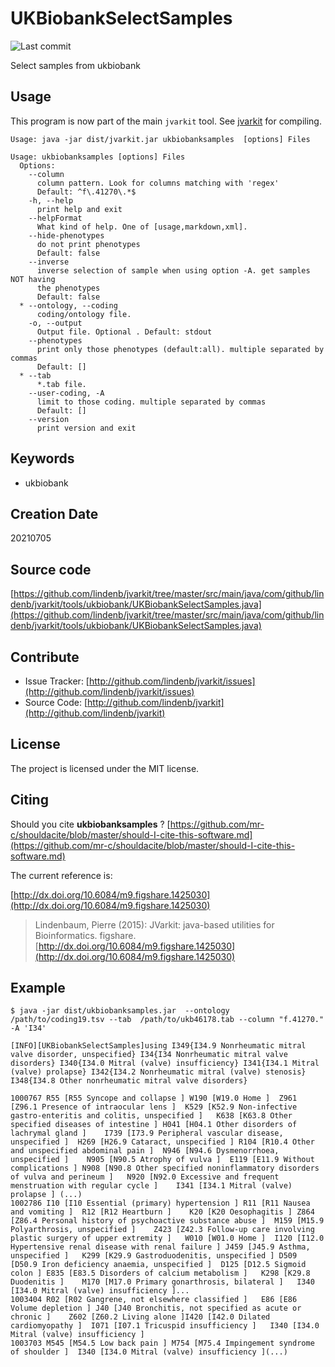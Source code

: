 # UKBiobankSelectSamples

![Last commit](https://img.shields.io/github/last-commit/lindenb/jvarkit.png)

Select samples from ukbiobank


## Usage


This program is now part of the main `jvarkit` tool. See [jvarkit](JvarkitCentral.md) for compiling.


```
Usage: java -jar dist/jvarkit.jar ukbiobanksamples  [options] Files

Usage: ukbiobanksamples [options] Files
  Options:
    --column
      column pattern. Look for columns matching with 'regex'
      Default: ^f\.41270\.*$
    -h, --help
      print help and exit
    --helpFormat
      What kind of help. One of [usage,markdown,xml].
    --hide-phenotypes
      do not print phenotypes
      Default: false
    --inverse
      inverse selection of sample when using option -A. get samples NOT having 
      the phenotypes
      Default: false
  * --ontology, --coding
      coding/ontology file.
    -o, --output
      Output file. Optional . Default: stdout
    --phenotypes
      print only those phenotypes (default:all). multiple separated by commas
      Default: []
  * --tab
      *.tab file.
    --user-coding, -A
      limit to those coding. multiple separated by commas
      Default: []
    --version
      print version and exit

```


## Keywords

 * ukbiobank



## Creation Date

20210705

## Source code 

[https://github.com/lindenb/jvarkit/tree/master/src/main/java/com/github/lindenb/jvarkit/tools/ukbiobank/UKBiobankSelectSamples.java](https://github.com/lindenb/jvarkit/tree/master/src/main/java/com/github/lindenb/jvarkit/tools/ukbiobank/UKBiobankSelectSamples.java)


## Contribute

- Issue Tracker: [http://github.com/lindenb/jvarkit/issues](http://github.com/lindenb/jvarkit/issues)
- Source Code: [http://github.com/lindenb/jvarkit](http://github.com/lindenb/jvarkit)

## License

The project is licensed under the MIT license.

## Citing

Should you cite **ukbiobanksamples** ? [https://github.com/mr-c/shouldacite/blob/master/should-I-cite-this-software.md](https://github.com/mr-c/shouldacite/blob/master/should-I-cite-this-software.md)

The current reference is:

[http://dx.doi.org/10.6084/m9.figshare.1425030](http://dx.doi.org/10.6084/m9.figshare.1425030)

> Lindenbaum, Pierre (2015): JVarkit: java-based utilities for Bioinformatics. figshare.
> [http://dx.doi.org/10.6084/m9.figshare.1425030](http://dx.doi.org/10.6084/m9.figshare.1425030)


## Example

```
$ java -jar dist/ukbiobanksamples.jar  --ontology /path/to/coding19.tsv --tab  /path/to/ukb46178.tab --column "f.41270." -A 'I34'

[INFO][UKBiobankSelectSamples]using I349{I34.9 Nonrheumatic mitral valve disorder, unspecified} I34{I34 Nonrheumatic mitral valve disorders} I340{I34.0 Mitral (valve) insufficiency} I341{I34.1 Mitral (valve) prolapse} I342{I34.2 Nonrheumatic mitral (valve) stenosis} I348{I34.8 Other nonrheumatic mitral valve disorders}

1000767	R55 [R55 Syncope and collapse ]	W190 [W19.0 Home ]	Z961 [Z96.1 Presence of intraocular lens ]	K529 [K52.9 Non-infective gastro-enteritis and colitis, unspecified ]	K638 [K63.8 Other specified diseases of intestine ]	H041 [H04.1 Other disorders of lachrymal gland ]	I739 [I73.9 Peripheral vascular disease, unspecified ]	H269 [H26.9 Cataract, unspecified ]	R104 [R10.4 Other and unspecified abdominal pain ]	N946 [N94.6 Dysmenorrhoea, unspecified ]	N905 [N90.5 Atrophy of vulva ]	E119 [E11.9 Without complications ]	N908 [N90.8 Other specified noninflammatory disorders of vulva and perineum ]	N920 [N92.0 Excessive and frequent menstruation with regular cycle ]	I341 [I34.1 Mitral (valve) prolapse ] (...)
1002786	I10 [I10 Essential (primary) hypertension ]	R11 [R11 Nausea and vomiting ]	R12 [R12 Heartburn ]	K20 [K20 Oesophagitis ]	Z864 [Z86.4 Personal history of psychoactive substance abuse ]	M159 [M15.9 Polyarthrosis, unspecified ]	Z423 [Z42.3 Follow-up care involving plastic surgery of upper extremity ]	W010 [W01.0 Home ]	I120 [I12.0 Hypertensive renal disease with renal failure ]	J459 [J45.9 Asthma, unspecified ]	K299 [K29.9 Gastroduodenitis, unspecified ]	D509 [D50.9 Iron deficiency anaemia, unspecified ]	D125 [D12.5 Sigmoid colon ]	E835 [E83.5 Disorders of calcium metabolism ]	K298 [K29.8 Duodenitis ]	M170 [M17.0 Primary gonarthrosis, bilateral ]	I340 [I34.0 Mitral (valve) insufficiency ]...
1003404	R02 [R02 Gangrene, not elsewhere classified ]	E86 [E86 Volume depletion ]	J40 [J40 Bronchitis, not specified as acute or chronic ]	Z602 [Z60.2 Living alone ]I420 [I42.0 Dilated cardiomyopathy ]	I071 [I07.1 Tricuspid insufficiency ]	I340 [I34.0 Mitral (valve) insufficiency ]
1003703	M545 [M54.5 Low back pain ]	M754 [M75.4 Impingement syndrome of shoulder ]	I340 [I34.0 Mitral (valve) insufficiency ](...)
```


